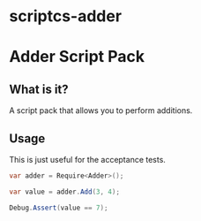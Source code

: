 scriptcs-adder
============

# Adder Script Pack

## What is it?
A script pack that allows you to perform additions.

## Usage
This is just useful for the acceptance tests.

```csharp
var adder = Require<Adder>();

var value = adder.Add(3, 4);

Debug.Assert(value == 7);
```